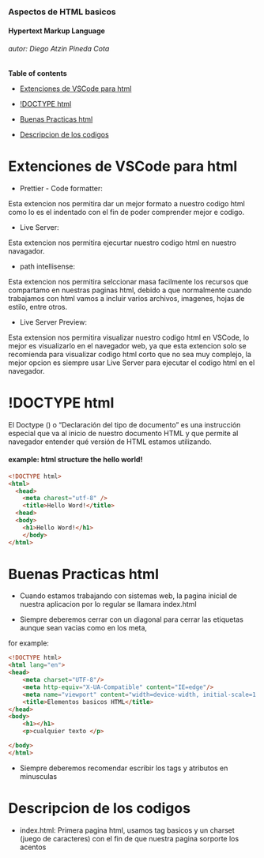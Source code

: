 ### Aspectos de HTML basicos 
#### Hypertext Markup Language
###### autor: Diego Atzin Pineda Cota

**Table of contents**


- [Extenciones de VSCode para html](https://github.com/smars1/Re-Start/edit/main/Universidad%20Desarrollo%20Web/Html#extenciones-de-vscode-para-html)

- [!DOCTYPE html](https://github.com/smars1/Re-Start/edit/main/Universidad%20Desarrollo%20Web/Html#doctype-html)

- [Buenas Practicas html](https://github.com/smars1/Re-Start/edit/main/Universidad%20Desarrollo%20Web/Html#buenas-practicas-html)

- [Descripcion de los codigos](https://github.com/smars1/Re-Start/edit/main/Universidad%20Desarrollo%20Web/Html#descripcion-de-los-codigos)

# Extenciones de VSCode para html 

- Prettier - Code formatter:

Esta extencion nos permitira dar un mejor formato a nuestro codigo html como lo es el indentado con 
el fin de poder comprender mejor e codigo.

- Live Server:

Esta extencion nos permitira ejecurtar nuestro codigo html en nuestro navagador.

- path intellisense:

Esta extencion nos permitira selccionar masa facilmente los recursos que compartamo en nuestras paginas html, debido a que normalmente cuando trabajamos con html vamos a incluir varios archivos, imagenes, hojas de estilo, entre otros.

- Live Server Preview: 

Esta extension nos permitira visualizar nuestro codigo html en VSCode, lo mejor es visualizarlo en el navegador web, ya que esta extencion solo se recomienda para visualizar codigo html corto que no sea muy complejo, la mejor opcion es siempre usar Live Server para ejecutar el codigo html en el navegador.



# !DOCTYPE html


El Doctype (<!DOCTYPE html>) o “Declaración del tipo de documento” es una instrucción especial que va al inicio de nuestro documento HTML y que permite al navegador entender qué versión de HTML estamos utilizando.

#### example: html structure the hello world!

```html
<!DOCTYPE html>
<html>
  <head>
    <meta charest="utf-8" />
    <title>Hello Word!</title>
  <head>
  <body>
    <h1>Hello Word!</h1>
    </body>
</html>
```
    
# Buenas Practicas html

- Cuando estamos trabajando con sistemas web, la pagina inicial de nuestra aplicacion por lo regular se llamara index.html

- Siempre deberemos cerrar con un diagonal para cerrar las etiquetas aunque sean vacias como en los meta,

for example:

``` html
<!DOCTYPE html>
<html lang="en">
<head>
    <meta charset="UTF-8"/>
    <meta http-equiv="X-UA-Compatible" content="IE=edge"/>
    <meta name="viewport" content="width=device-width, initial-scale=1.0"/>
    <title>Elementos basicos HTML</title>
</head>
<body>
    <h1></h1>
    <p>cualquier texto </p>

</body>
</html>
```
- Siempre deberemos recomendar escribir los tags y atributos en minusculas

# Descripcion de los codigos

- index.html:
Primera pagina html, usamos tag basicos y un charset (juego de caracteres) con el fin de que nuestra pagina sorporte los acentos

